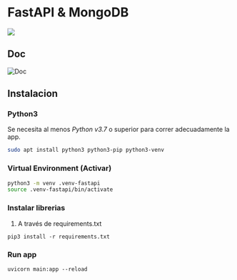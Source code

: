 # FastAPI & MongoDB

![](https://fastapi.tiangolo.com/img/logo-margin/logo-teal.png)

## Doc

![Doc](https://fastapi.tiangolo.com/)

## Instalacion

### Python3

Se necesita al menos _Python v3.7_ o superior para correr adecuadamente la app.

```bash
sudo apt install python3 python3-pip python3-venv
```

### Virtual Environment (Activar)

```bash
python3 -m venv .venv-fastapi
source .venv-fastapi/bin/activate
```

### Instalar librerias

1. A través de requirements.txt 

`pip3 install -r requirements.txt`

### Run app

`uvicorn main:app --reload`

